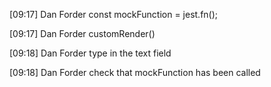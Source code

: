 [09:17] Dan Forder
const mockFunction = jest.fn();

<TextField onChange={mockFunction}/>

[09:17] Dan Forder
customRender(<TextField onChange={mockFunction}/>)

[09:18] Dan Forder
type in the text field

[09:18] Dan Forder
check that mockFunction has been called
